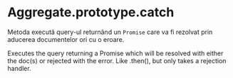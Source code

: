 # Aggregate.prototype.catch

Metoda execută query-ul returnând un `Promise` care va fi rezolvat prin aducerea documentelor ori cu o eroare.

Executes the query returning a Promise which will be resolved with either the doc(s) or rejected with the error. Like .then(), but only takes a rejection handler.
